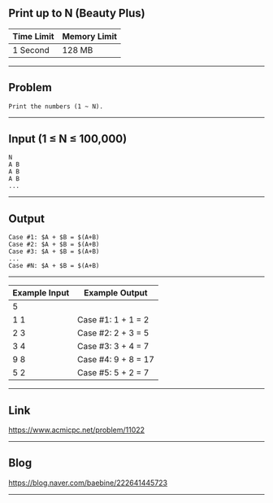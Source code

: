 ## **Print up to N (Beauty Plus)**

| Time Limit | Memory Limit |
| --- | --- |
| 1 Second | 128 MB |

___

## Problem
```
Print the numbers (1 ~ N).
```

___

## Input (1 ≤ N ≤ 100,000)
```
N
A B
A B
A B
...
```

___

## Output
```
Case #1: $A + $B = $(A+B)
Case #2: $A + $B = $(A+B)
Case #3: $A + $B = $(A+B)
...
Case #N: $A + $B = $(A+B)
```

___

| Example Input | Example Output |
| --- | --- |
| 5 | |
| 1 1 | Case #1: 1 + 1 = 2 |
| 2 3 | Case #2: 2 + 3 = 5 |
| 3 4 | Case #3: 3 + 4 = 7 |
| 9 8 | Case #4: 9 + 8 = 17 |
| 5 2 | Case #5: 5 + 2 = 7 |
___

## Link
https://www.acmicpc.net/problem/11022

___

## Blog
https://blog.naver.com/baebine/222641445723

___
